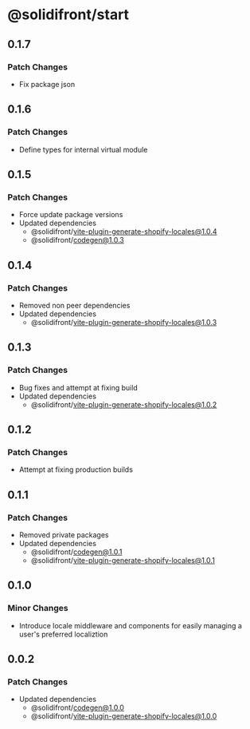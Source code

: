 # @solidifront/start

## 0.1.7

### Patch Changes

- Fix package json

## 0.1.6

### Patch Changes

- Define types for internal virtual module

## 0.1.5

### Patch Changes

- Force update package versions
- Updated dependencies
  - @solidifront/vite-plugin-generate-shopify-locales@1.0.4
  - @solidifront/codegen@1.0.3

## 0.1.4

### Patch Changes

- Removed non peer dependencies
- Updated dependencies
  - @solidifront/vite-plugin-generate-shopify-locales@1.0.3

## 0.1.3

### Patch Changes

- Bug fixes and attempt at fixing build
- Updated dependencies
  - @solidifront/vite-plugin-generate-shopify-locales@1.0.2

## 0.1.2

### Patch Changes

- Attempt at fixing production builds

## 0.1.1

### Patch Changes

- Removed private packages
- Updated dependencies
  - @solidifront/codegen@1.0.1
  - @solidifront/vite-plugin-generate-shopify-locales@1.0.1

## 0.1.0

### Minor Changes

- Introduce locale middleware and components for easily managing a user's preferred localiztion

## 0.0.2

### Patch Changes

- Updated dependencies
  - @solidifront/codegen@1.0.0
  - @solidifront/vite-plugin-generate-shopify-locales@1.0.0
